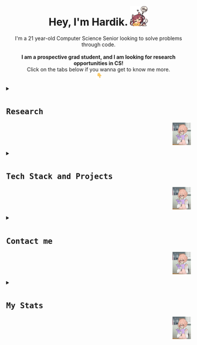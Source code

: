 <h1 align = 'center'> Hey, I'm Hardik.  <img src = "assets/sleepingfoxgirl.gif" width = 50px></h1>

<p align = 'center'>
I'm a 21 year-old Computer Science Senior looking to solve problems through code. <br><br>
<strong>I am a prospective grad student, and I am looking for research opportunities in CS!</strong> <br>Click on the tabs below if you wanna get to know me more. <br><img src = "assets/pointdown.gif" width = 15px></h1><br>
</p>

<details>
<summary>
<pre><h2 align = 'left'>Research</h2><img src = 'assets/bookworm.gif' align = 'right' width = 50px></pre>
</summary>
<br>
<img src = 'assets/researching.gif' align = 'right' width = 60%>
I am an upcoming CS researcher and prospective grad student. <br>I have more than an year of research experience as an undergraduate.<br><br>

I recently worked with [Dr. Rahul Suresh, *Siberian Federal University*](http://inspeq.sfu-kras.ru/Suresh) on the applications of ML in Physics. Our paper is under review and is to be published in [*Artificial Intelligence Review*](https://www.springer.com/journal/10462). 

<h3>I'm looking for research experience in Generative AI.</h3>

My research interests are as follows :

- ***Generative AI***
    - GAN Architecture
    - Super-Resolution
    - Style Preservation
    - Video Generation
    - Procedural Generation using GANs
    - Ethics of Generative AI

- ***Reinforcement Learning***
    - Markov Decision Processes
    - Deep Reinforcement Learning
    - RL in Games and Game Design

- ***Deep Learning in Games***
    - Procedural Generation Applications
    - RL Applications in Games
    - Player Modeling
    - Multi Agent Systems

</details>

<details>
<summary>
<pre><h2 align = 'left'>Tech Stack and Projects</h2><img src = 'assets/bookworm.gif' align = 'right' width = 50px></pre>
</summary>
<br>

This section is in progress :D
</details>

<details>
<summary>
<pre><h2 align = 'left'>Contact me</h2><img src = 'assets/bookworm.gif' align = 'right' width = 50px></pre>
</summary>
<br>

</details>

<details>
<summary>
<pre><h2 align = 'left'>My Stats</h2><img src = 'assets/bookworm.gif' align = 'right' width = 50px></pre>
</summary>
<br>

</details>